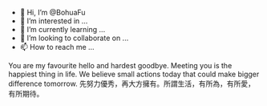 - 👋 Hi, I’m @BohuaFu
- 👀 I’m interested in ...
- 🌱 I’m currently learning ...
- 💞️ I’m looking to collaborate on ...
- 📫 How to reach me ...

<!---
BohuaFu/BohuaFu is a ✨ special ✨ repository because its `README.md` (this file) appears on your GitHub profile.
You can click the Preview link to take a look at your changes.
--->

You are my favourite hello and hardest goodbye. 
Meeting you is the happiest thing in life.
We believe small actions today that could make bigger difference tomorrow.
先努力優秀，再大方擁有。所謂生活，有所為，有所愛，有所期待。

